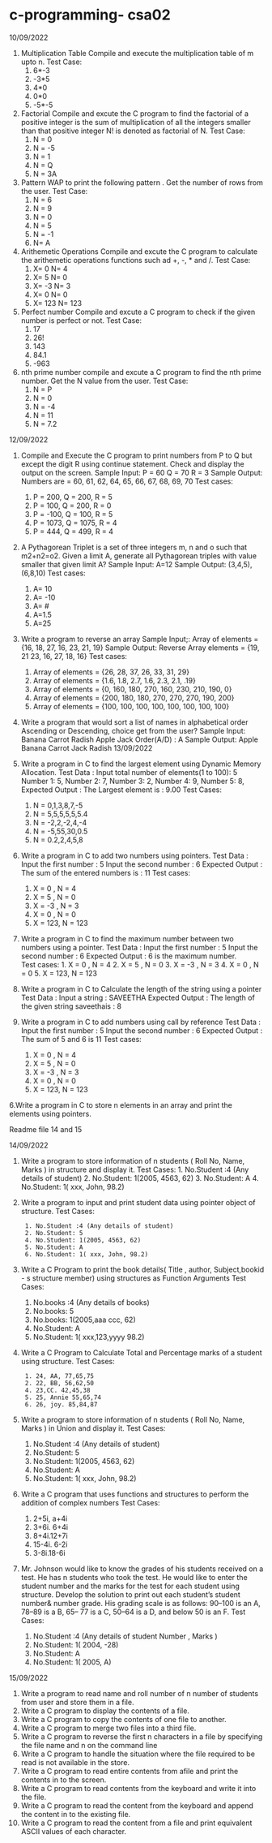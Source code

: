 # c-programming- csa02

10/09/2022
1. Multiplication Table
  Compile and execute the multiplication table of m upto n.
  Test Case:
   1.  6*-3
   2.  -3*5
   3.  4*0
   4.  0*0
   5.  -5*-5
2. Factorial
  Compile and excute the C program to find the factorial of a positive integer is the sum of multiplication of all the integers smaller than that positive integer N! is denoted as factorial of N.
  Test Case:
    1. N = 0
   2.  N = -5
   3.  N = 1
   4.  N = Q
   5.  N = 3A
3. Pattern
  WAP to print the following pattern . Get the number of rows from the user.
  Test Case:   
    1. N = 6
    2. N = 9
    3. N = 0
    4. N = 5
    5. N = -1
    6. N= A
4. Arithemetic Operations
    Compile and excute the C program to calculate the arithemetic operations functions such ad +, -, * and /.
    Test Case:
     1. X= 0 N= 4
     2. X= 5 N= 0
     3. X= -3 N= 3
     4. X= 0 N= 0
     5. X= 123 N= 123
5. Perfect number
  Compile and excute a C program to check if the given number is perfect or not.
  Test Case:
   1. 17
   2. 26!
   3. 143
   4. 84.1
   5. -963
6. nth prime number
  compile and excute a C program to find the nth prime number. Get the N value from the user. 
  Test Case:
    1. N = P
    2. N = 0
    3. N = -4
    4. N = 11
    5. N = 7.2
    
12/09/2022
1. Compile and Execute the C program to print numbers from P to Q but except the digit R using continue statement. Check and display the output on the screen.
  Sample Input:
    P = 60
  Q = 70
  R = 3
  Sample Output:
  Numbers are = 60, 61, 62, 64, 65, 66, 67, 68, 69, 70
  Test cases:
    1. P = 200, Q = 200, R = 5
    2. P = 100, Q = 200, R = 0
    3. P = -100, Q = 100, R = 5
    4. P = 1073, Q = 1075, R = 4
    5. P = 444, Q = 499, R = 4
    
2. A Pythagorean Triplet is a set of three integers m, n and o such that m2+n2=o2. Given a limit A, generate all Pythagorean triples with value smaller that given limit A?
  Sample Input:
  A=12
  Sample Output:
  (3,4,5), (6,8,10)
   Test cases:
      1. A= 10
      2. A= -10
      3. A= #
      4. A=1.5
      5. A=25

3. Write a program to reverse an array
    Sample Input;:
      Array of elements = {16, 18, 27, 16, 23, 21, 19}
    Sample Output:
      Reverse Array elements = {19, 21 23, 16, 27, 18, 16} 
    Test cases:
      1.   Array of elements = {26, 28, 37, 26, 33, 31, 29}
      2.   Array of elements = {1.6, 1.8, 2.7, 1.6, 2.3, 2.1, .19}
      3.   Array of elements = {0, 160, 180, 270, 160, 230, 210, 190, 0}
      4.   Array of elements = {200, 180, 180, 270, 270, 270, 190, 200}
      5.   Array of elements = {100, 100, 100, 100, 100, 100, 100, 100}
4. Write a program that would sort a list of names in alphabetical order Ascending or Descending, choice get from the user?
    Sample Input:
      Banana
      Carrot
      Radish
      Apple
      Jack
      Order(A/D) : A
    Sample Output:
      Apple
      Banana
      Carrot
      Jack
      Radish
13/09/2022
  1. Write a program in C to find the largest element using Dynamic Memory Allocation. 
    Test Data :
      Input total number of elements(1 to 100): 5
      Number 1: 5, 
      Number 2: 7, 
      Number 3: 2, 
      Number 4: 9, 
      Number 5: 8, 
    Expected Output :
      The Largest element is :  9.00 
     Test Cases:
        1. N = 0,1,3,8,7,-5
        2. N = 5,5,5,5,5,5.4
        3. N = -2,2,-2,4,-4
        4. N = -5,55,30,0.5
        5. N = 0.2,2,4,5,8
2. Write a program in C to add two numbers using pointers. 
   Test Data :
      Input the first number : 5
      Input the second number : 6
   Expected Output :
      The sum of the entered numbers is : 11 
   Test cases:
      1. X = 0 , N = 4
      2. X = 5 , N = 0
      3. X = -3 , N = 3
      4. X = 0 ,  N = 0
      5. X = 123, N = 123
3. Write a program in C to find the maximum number between two numbers using a pointer. 
     Test Data :
        Input the first number : 5
        Input the second number : 6
     Expected Output :
        6	is the maximum number.  
     Test cases:
        1.	X = 0 , N = 4
        2.	X = 5 , N = 0
        3.	X = -3 , N = 3
        4.	X = 0 ,  N = 0
        5.  X = 123, N = 123
4. Write a program in C to Calculate the length of the string using a pointer 
    Test Data :
    Input a string : SAVEETHA
    Expected Output :
    The length of the given string saveethais : 8 
5. Write a program in C to add numbers using call by reference
      Test Data :
      Input the first number : 5
      Input the second number : 6
      Expected Output :
      The sum of 5 and 6  is 11 
      Test cases:
      1. X = 0 , N = 4
      2. X = 5 , N = 0
      3. X = -3 , N = 3
      4. X = 0 ,  N = 0
      5. X = 123, N = 123
      
6.Write a program in C to store n elements in an array and print the elements using pointers. 
 
Readme file 14 and 15

14/09/2022
  1. Write a program to store information of n students ( Roll No, Name, Marks )  in structure and display it.
      Test Cases:
         1. No.Student :4 (Any details of student)
         2. No.Student: 1(2005, 4563, 62)
         3. No.Student: A
         4. No.Student: 1( xxx, John, 98.2)
  2. Write a program to input and print student data using pointer object of structure.
       Test Cases:
       
          1. No.Student :4 (Any details of student)
          2. No.Student: 5
          4. No.Student: 1(2005, 4563, 62)
          5. No.Student: A
          6. No.Student: 1( xxx, John, 98.2)
  3. Write a C Program to  print the book details( Title , author, Subject,bookid - s structure member) using structures as Function Arguments
      Test Cases:
        1. No.books :4 (Any details of books)
        2. No.books: 5
        3. No.books: 1(2005,aaa ccc, 62)
        4. No.Student: A
        5. No.Student: 1( xxx,123,yyyy  98.2)
  4. Write a C Program to Calculate Total and Percentage marks of a student using structure.
        Test Cases:
        
          1. 24, AA, 77,65,75
          2. 22, BB, 56,62,50
          4. 23,CC. 42,45,38
          5. 25, Annie 55,65,74
          6. 26, joy. 85,84,87
  5. Write a program to store information of n students ( Roll No, Name, Marks )  in Union and display it.
      Test Cases:
        1. No.Student :4 (Any details of student)
        2. No.Student: 5
        3. No.Student: 1(2005, 4563, 62)
        4. No.Student: A
        5. No.Student: 1( xxx, John, 98.2)
  6. Write a C program that uses functions and structures to perform the addition of complex numbers
      Test Cases:
        1. 2+5i, a+4i
        2. 3+6i. 6+4i
        3. 8+4i.12+7i
        4. 15-4i. 6-2i
        5. 3-8i.18-6i
  7. Mr. Johnson would like to know the grades of  his students received on a test. He has n  students who took the test. He would like to enter the student number and the marks  for the test for each student using structure. Develop the solution to print out each student’s student number& number grade. His grading scale is as follows: 90–100 is an A, 78–89 is a B, 65– 77 is a C, 50–64 is a D, and below 50 is an F.
      Test Cases:
        1. No.Student :4 (Any details of student Number , Marks )
        2. No.Student: 1( 2004, -28)
        3. No.Student: A
        4. No.Student: 1( 2005, A)

15/09/2022
  1.	Write a program to read name and roll number of n number of students from user and store them in a file.
  2.	Write a C program to display the contents of a file.
  3.	Write a C program to copy the contents of one file to another.
  4.	Write a C program to merge two files into a third file.
  5.	Write a C program to reverse the first n characters in a file by specifying the file name and n on the command line
  6.	Write a C program to handle the situation where the file required to be read is not available in the store.
  7.	Write a C program to read entire contents from afile and print the contents in to the screen.
  8.	Write a C program to read contents from the keyboard and write it into the file.
  9.	Write a C program to read the content from the keyboard and append the content in to the existing file.
  10.	Write a C program to read the content from a file and print equivalent ASCII values of each character.


